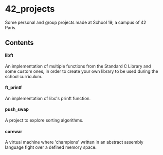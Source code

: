 # 42_projects

Some personal and group projects made at School 19, a campus of 42 Paris.

## Contents

#### libft

An implementation of multiple functions from the Standard C Library and some custom ones, in order to create your own library to be used during the school curriculum.

#### ft_printf

An implementation of libc's prinft function.

#### push_swap

A project to explore sorting algorithms.

#### corewar

A virtual machine where 'champions' written in an abstract assembly language fight over a defined memory space.
